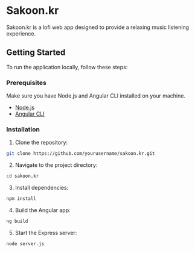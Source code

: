 # Sakoon.kr

Sakoon.kr is a lofi web app designed to provide a relaxing music listening experience.

## Getting Started

To run the application locally, follow these steps:

### Prerequisites

Make sure you have Node.js and Angular CLI installed on your machine.

- [Node.js](https://nodejs.org/)
- [Angular CLI](https://angular.io/guide/setup-local)

### Installation

1. Clone the repository:

```bash
git clone https://github.com/yourusername/sakoon.kr.git
```
2. Navigate to the project directory:
```bash
cd sakoon.kr
```
3. Install dependencies:
```bash
npm install
```
4. Build the Angular app:
```bash
ng build
```
5. Start the Express server:
```
node server.js
```
